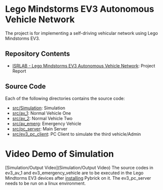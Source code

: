 # Lego Mindstorms EV3 Autonomous Vehicle Network

The project is for implementing a self-driving vehicular network using Lego Mindstorms EV3.

## Repository Contents
- [ISRLAB - Lego Mindstorms EV3 Autonomous Vehicle Network](ISRLAB%20Project%20Report.pdf): Project Report
## Source Code
Each of the following directories contains the source code:
- [src/Simulation](src/Simulation): Simulation  
- [src/av_1](src/av_1): Normal Vehicle One
- [src/av_2](src/av_2): Normal Vehicle Two
- [src/av_emerg](src/av_emerg): Emergency Vehicle
- [src/pc_server](src/pc_server): Main Server
- [src/ev3_pc_client](src/ev3_pc_client): PC Client to simulate the third vehicle/Admin

# Video Demo of Simulation
[Simulation/Output Video](Simulation/Output Video)
The source codes in ev3_av_1 and ev3_emergency_vehicle are to be executed in the Lego Mindtorms EV3 devices after [installing](https://pybricks.com/install/mindstorms-ev3/installation/) Pybrick on it. The ev3_pc_server needs to be run on a linux environment.

